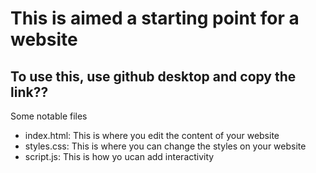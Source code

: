 # This is aimed a starting point for a website

## To use this, use github desktop and copy the link??

Some notable files

- index.html: This is where you edit the content of your website
- styles.css: This is where you can change the styles on your website
- script.js: This is how yo ucan add interactivity
